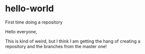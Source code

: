 # hello-world
First time doing a repository

Hello everyone,

This is kind of weird, but I think I am getting the hang of creating a repository and the branches from the master one!
